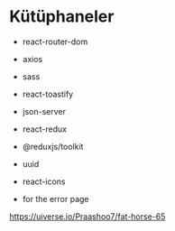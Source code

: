 # Kütüphaneler

 - react-router-dom
 - axios
 - sass
 - react-toastify
 - json-server
 - react-redux
 - @reduxjs/toolkit
- uuid
- react-icons

- for the error page

https://uiverse.io/Praashoo7/fat-horse-65

